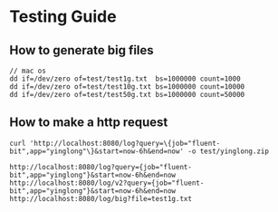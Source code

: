 # Testing Guide

## How to generate big files
```shell 
// mac os
dd if=/dev/zero of=test/test1g.txt  bs=1000000 count=1000
dd if=/dev/zero of=test/test10g.txt bs=1000000 count=10000
dd if=/dev/zero of=test/test50g.txt bs=1000000 count=50000
```

## How to make a http request
```shell
curl 'http://localhost:8080/log?query=\{job="fluent-bit",app="yinglong"\}&start=now-6h&end=now' -o test/yinglong.zip

```
```browser
http://localhost:8080/log?query={job="fluent-bit",app="yinglong"}&start=now-6h&end=now
http://localhost:8080/log/v2?query={job="fluent-bit",app="yinglong"}&start=now-6h&end=now
http://localhost:8080/log/big?file=test1g.txt

```